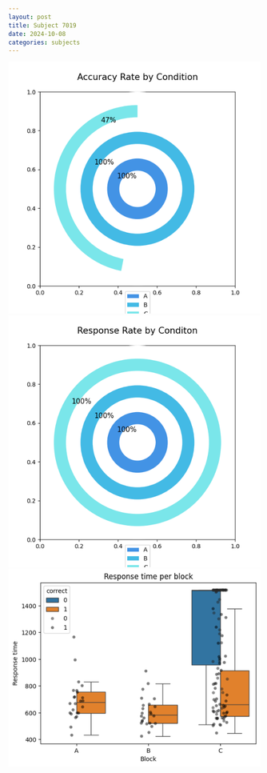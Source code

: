```yaml
---
layout: post
title: Subject 7019
date: 2024-10-08
categories: subjects
---
```


![](data/7019/run-5/7019_accuracy_rate.png)
![](data/7019/run-5/7019_response_rate.png)
![](data/7019/run-5/7019_rt.png)
